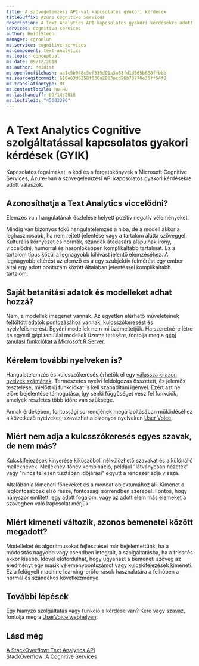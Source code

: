 ```yaml
---
title: A szövegelemzési API-val kapcsolatos gyakori kérdések
titleSuffix: Azure Cognitive Services
description: A Text Analytics API kapcsolatos gyakori kérdésekre adott válaszok.
services: cognitive-services
author: HeidiSteen
manager: cgronlun
ms.service: cognitive-services
ms.component: text-analytics
ms.topic: conceptual
ms.date: 09/12/2018
ms.author: heidist
ms.openlocfilehash: aa1c5b048c3ef339d01a3a63fd1d565b888ffbbb
ms.sourcegitcommit: 616e63d6258f036a2863acd96b73770e35ff54f8
ms.translationtype: MT
ms.contentlocale: hu-HU
ms.lasthandoff: 09/14/2018
ms.locfileid: "45603396"
---
```

# <a name="frequently-asked-questions-faq-about-the-text-analytics-cognitive-service"></a>A Text Analytics Cognitive szolgáltatással kapcsolatos gyakori kérdések (GYIK)

 Kapcsolatos fogalmakat, a kód és a forgatókönyvek a Microsoft Cognitive Services, Azure-ban a szövegelemzési API kapcsolatos gyakori kérdésekre adott válaszok.

## <a name="can-text-analytics-identify-sarcasm"></a>Azonosíthatja a Text Analytics viccelődni?

Elemzés van hangulatának észlelése helyett pozitív negatív véleményeket.

Mindig van bizonyos fokú hangulatelemzés a hiba, de a modell akkor a leghasznosabb, ha nem rejtett jelentése vagy a tartalom alatta szöveggel. Kulturális környezet és normák, szándék átadására alapulnak irony, viccelődni, humorral és hasonlóképpen komplikáltabb tartalmat. Ez a tartalom típus közül a legnagyobb kihívást jelentő elemzéséhez. A legnagyobb eltérést az elemző és a egy szubjektív felmérést egy ember által egy adott pontszám között általában jelentéssel komplikáltabb tartalom.

## <a name="can-i-add-my-own-training-data-or-models"></a>Saját betanítási adatok és modelleket adhat hozzá?

Nem, a modellek imagenet vannak. Az egyetlen elérhető műveleteinek feltöltött adatok pontozásához vannak, kulcsszókeresést és nyelvfelismerést. Egyéni modellek nem mi üzemeltetjük. Ha szeretné-e létre és egyedi gépi tanulási modellek üzemeltetésére, fontolja meg a [gépi tanulási funkciókat a Microsoft R Server](https://docs.microsoft.com/r-server/r/concept-what-is-the-microsoftml-package).

## <a name="can-i-request-additional-languages"></a>Kérelem további nyelveken is?

Hangulatelemzés és kulcsszókeresés érhetők el egy [válassza ki azon nyelvek számának](text-analytics-supported-languages.md). Természetes nyelvi feldolgozás összetett, és jelentős tesztelése, mielőtt új funkciókat is kell szabadítani igényel. Ezért azt ne előre bejelentése támogatása, így senki függőséget vesz fel funkciók, amelyek részletes több időre van szüksége. 

Annak érdekében, fontossági sorrendjének megállapításában működéséhez a következő nyelveket, szavazhat a bizonyos nyelveken [User Voice](https://cognitive.uservoice.com/forums/555922-text-analytics). 

## <a name="why-does-key-phrase-extraction-return-some-words-but-not-others"></a>Miért nem adja a kulcsszókeresés egyes szavak, de nem más?

Kulcskifejezések kinyerése kiküszöböli nélkülözhető szavakat és a különálló melléknevek. Melléknév-főnév kombináció, például "látványosan nézetek" vagy "nincs teljesen tisztában időjárási" együtt a rendszer adja vissza.

Általában a kimeneti főneveket és a mondat objektumához áll. Kimenet a legfontosabbak első része, fontossági sorrendben szerepel. Fontos, hogy hányszor említett, egy adott fogalom, vagy az adott elem más elemeket a szövegben való kapcsolat mérjük.

## <a name="why-does-output-vary-given-identical-inputs"></a>Miért kimeneti változik, azonos bemenetei között megadott?

Modelleket és algoritmusokat fejlesztései már bejelentettünk, ha a módosítás nagyobb vagy csendben integrált, a szolgáltatásba, ha a frissítés akkor kisebb. Idővel előfordulhat, hogy ugyanazt a bemeneti szöveg az eredményt egy másik véleménypontszámot vagy kulcskifejezések kimeneti. Ez a felügyelt machine learning-erőforrások használatára a felhőben a normál és szándékos következménye.

## <a name="next-steps"></a>További lépések

Egy hiányzó szolgáltatás vagy funkció a kérdése van? Kérő vagy szavaz, fontolja meg a [UserVoice webhelyen](https://cognitive.uservoice.com/forums/555922-text-analytics).

## <a name="see-also"></a>Lásd még

 [A StackOverflow: Text Analytics API](https://stackoverflow.com/questions/tagged/text-analytics-api)   
 [StackOverflow: A Cognitive Services](http://stackoverflow.com/questions/tagged/microsoft-cognitive)
